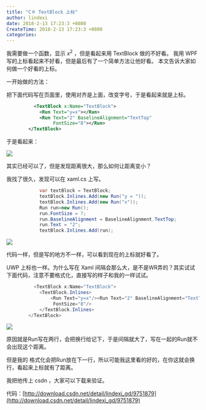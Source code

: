```yaml
---
title: "C＃ TextBlock 上标"
author: lindexi
date: 2018-2-13 17:23:3 +0800
CreateTime: 2018-2-13 17:23:3 +0800
categories: 
---
```


我需要做一个函数，显示 $x^2$ ，但是看起来用 TextBlock 做的不好看。
我用 WPF 写的上标看起来不好看，但是最后有了一个简单方法让他好看。
本文告诉大家如何做一个好看的上标。

<!--more-->



<div id="toc"></div>

一开始做的方法：

把下面代码写在页面里，使用对齐是上面，改变字号，于是看起来就是上标。

```xml
          <TextBlock x:Name="TextBlock">
            <Run Text="y=x"></Run>
            <Run Text="2" BaselineAlignment="TextTop"
                 FontSize="8"></Run>
        </TextBlock>
```

于是看起来：

![](http://7xqpl8.com1.z0.glb.clouddn.com/7abeb606-6faa-4f1e-ae7d-e19918db24e1QQ截图2017021015032520172101556.jpg)

其实已经可以了，但是发现距离很大，那么如何让距离变小？

我找了很久，发现可以在 xaml.cs 上写。


```csharp
            var textBlock = TextBlock;
            textBlock.Inlines.Add(new Run("y = "));
            textBlock.Inlines.Add(new Run("x"));
            Run run=new Run();
            run.FontSize = 7;
            run.BaselineAlignment = BaselineAlignment.TextTop;
            run.Text = "2";
            textBlock.Inlines.Add(run);
```

![](http://7xqpl8.com1.z0.glb.clouddn.com/7abeb606-6faa-4f1e-ae7d-e19918db24e1QQ截图201702101503252017210152621.jpg)

代码一样，但是写的地方不一样，可以看到现在的上标就好看了。


UWP 上标也一样。为什么写在 Xaml 间隔会那么大，是不是WR弄的？其实试试下面代码，注意不要格式化，直接写的样子和我的一样试试。


```csharp
          <TextBlock x:Name="TextBlock">
            <TextBlock.Inlines>
                <Run Text="y=x"/><Run Text="2" BaselineAlignment="TextTop"
                 FontSize="8"/>
            </TextBlock.Inlines>
        </TextBlock>
```

![](http://7xqpl8.com1.z0.glb.clouddn.com/7abeb606-6faa-4f1e-ae7d-e19918db24e1QQ截图201702101503252017210153833.jpg)

原因就是Run写在两行，会把换行给记下，于是间隔就大了，写在一起的Run就不会出现这个距离。

但是我的 格式化会把Run放在下一行，所以可能我这里看的好的，在你这就会换行，看起来上标就有了距离。

我把他传上 csdn ，大家可以下载来验证。

代码：[http://download.csdn.net/detail/lindexi_gd/9751879](http://download.csdn.net/detail/lindexi_gd/9751879)

<script type="text/javascript"
 src="http://cdn.mathjax.org/mathjax/latest/MathJax.js?config=TeX-AMS-MML_HTMLorMML">
</script>

